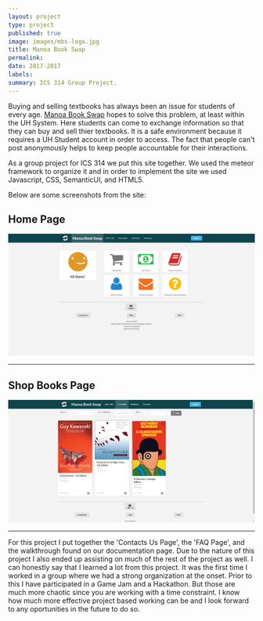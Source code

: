 ```yaml
---
layout: project
type: project
published: true
image: images/mbs-logo.jpg
title: Manoa Book Swap
permalink: 
date: 2017-2017
labels:
summary: ICS 314 Group Project.
---
```


Buying and selling textbooks has always been an issue for students of every age. [Manoa Book Swap](https://manoabookswap.github.io/) hopes to solve this problem, at least within the UH System. Here students can come to exchange information so that they can buy and sell thier textbooks. It is a safe environment because it requires a UH Student account in order to access. The fact that people can't post anonymously helps to keep people accountable for their interactions. 

As a group project for ICS 314 we put this site together. We used the meteor framework to organize it and in order to implement the site we used Javascript, CSS, SemanticUI, and HTML5.

Below are some screenshots from the site:

## Home Page
<img class="ui large image" src="../images/current-home-page.png">
<hr>

## Shop Books Page
<img class="ui large image" src="../images/current-filter.png">
<hr>

For this project I put together the 'Contacts Us Page', the  'FAQ Page', and the walkthrough found on our documentation page. Due to the nature of this project I also ended up assisting on much of the rest of the project as well. I can honestly say that I learned a lot from this project. It was the first time I worked in a group where we had a strong organization at the onset. Prior to this I have participated in a Game Jam and a Hackathon. But those are much more chaotic since you are working with a time constraint. I know how much more effective project based working can be and I look forward to any oportunities in the future to do so.
